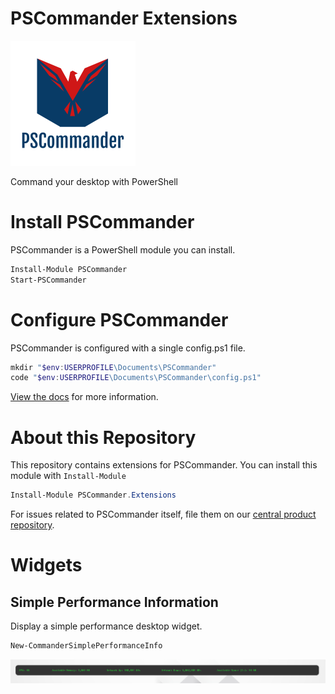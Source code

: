 # PSCommander Extensions

![](https://github.com/ironmansoftware/assets/raw/main/pscommander.png)

Command your desktop with PowerShell

# Install PSCommander

PSCommander is a PowerShell module you can install.

```powershell
Install-Module PSCommander
Start-PSCommander
```

# Configure PSCommander

PSCommander is configured with a single config.ps1 file. 

```powershell
mkdir "$env:USERPROFILE\Documents\PSCommander"
code "$env:USERPROFILE\Documents\PSCommander\config.ps1"
```

[View the docs](https://docs.poshtools.com/powershell-pro-tools-documentation/pscommander) for more information.

# About this Repository

This repository contains extensions for PSCommander. You can install this module with `Install-Module`

```powershell
Install-Module PSCommander.Extensions
```

For issues related to PSCommander itself, file them on our [central product repository](https://github.com/ironmansoftware/issues).

# Widgets

## Simple Performance Information 

Display a simple performance desktop widget.

```powershell
New-CommanderSimplePerformanceInfo
```

![](./images/SimplePerformance.png)